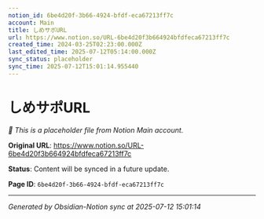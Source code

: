 ```yaml
---
notion_id: 6be4d20f-3b66-4924-bfdf-eca67213ff7c
account: Main
title: しめサポURL
url: https://www.notion.so/URL-6be4d20f3b664924bfdfeca67213ff7c
created_time: 2024-03-25T02:23:00.000Z
last_edited_time: 2025-07-12T05:14:00.000Z
sync_status: placeholder
sync_time: 2025-07-12T15:01:14.955440
---
```


# しめサポURL

*🔄 This is a placeholder file from Notion Main account.*

**Original URL**: https://www.notion.so/URL-6be4d20f3b664924bfdfeca67213ff7c

**Status**: Content will be synced in a future update.

**Page ID**: `6be4d20f-3b66-4924-bfdf-eca67213ff7c`

---

*Generated by Obsidian-Notion sync at 2025-07-12 15:01:14*

